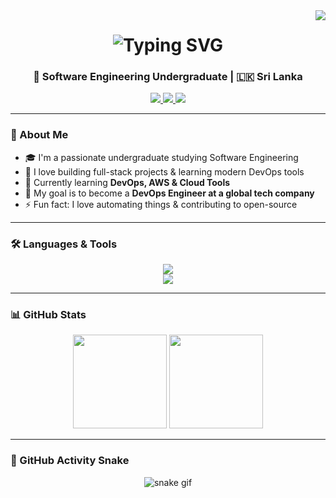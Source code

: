 <img align="right" src="https://visitor-badge.laobi.icu/badge?page_id=kishginthjaffna.kishginthjaffna" />

<h1 align="center">
  <img src="https://readme-typing-svg.herokuapp.com/?font=Righteous&size=35&center=true&vCenter=true&width=500&height=70&duration=4000&lines=Hi+There!+👋;+I'm+Kishgi!;" alt="Typing SVG" />
</h1>

<h3 align="center">🚀 Software Engineering Undergraduate | 🇱🇰 Sri Lanka</h3>


<div align="center">
  <a href="mailto:kishgi1234@gmail.com">
    <img src="https://img.shields.io/badge/Gmail-333333?style=for-the-badge&logo=gmail&logoColor=red" />
  </a>
  <a href="https://www.linkedin.com/in/kishgi/" target="_blank">
    <img src="https://img.shields.io/badge/LinkedIn-0077B5?style=for-the-badge&logo=linkedin&logoColor=white" />
  </a>
  <a href="#" target="_blank">
    <img src="https://img.shields.io/badge/Portfolio-FF5722?style=for-the-badge&logo=google-chrome&logoColor=white" />
  </a>
</div>

---

### 🧠 About Me

- 🎓 I'm a passionate undergraduate studying Software Engineering  
- 🧰 I love building full-stack projects & learning modern DevOps tools  
- 🌱 Currently learning **DevOps, AWS & Cloud Tools**  
- 🎯 My goal is to become a **DevOps Engineer at a global tech company**  
- ⚡ Fun fact: I love automating things & contributing to open-source

---

### 🛠️ Languages & Tools

<div align="center">
  <img src="https://skillicons.dev/icons?i=react,nextjs,express,nodejs,tailwind,html,css,js,ts,ansible,jenkins" /><br>
  <img src="https://skillicons.dev/icons?i=python,c,java,mongodb,mysql,git,github,vscode,figma,docker,kubernetes" />
</div>

---

### 📊 GitHub Stats

<div align="center">
  <img src="https://github-readme-stats.vercel.app/api?username=kishgi&show_icons=true&theme=tokyonight" height="150"/>
  <img src="https://github-readme-stats.vercel.app/api/top-langs/?username=kishgi&layout=compact&theme=tokyonight" height="150"/>
</div>

---

### 🐍 GitHub Activity Snake

<div align="center">
  <img src="https://raw.githubusercontent.com/kishgi/kishgi/output/github-contribution-grid-snake.svg" alt="snake gif" />
</div>
